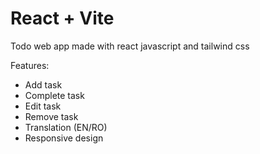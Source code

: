 # React + Vite

Todo web app made with react javascript and tailwind css 

Features: 
 - Add task
 - Complete task
 - Edit task
 - Remove task
 - Translation (EN/RO)
 - Responsive design